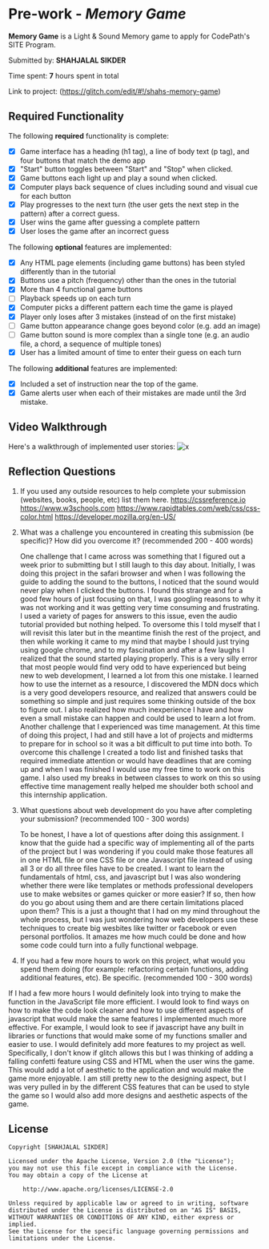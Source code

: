 # Pre-work - *Memory Game*

**Memory Game** is a Light & Sound Memory game to apply for CodePath's SITE Program. 

Submitted by: **SHAHJALAL SIKDER**

Time spent: **7** hours spent in total

Link to project: (https://glitch.com/edit/#!/shahs-memory-game)

## Required Functionality

The following **required** functionality is complete:

* [x] Game interface has a heading (h1 tag), a line of body text (p tag), and four buttons that match the demo app
* [x] "Start" button toggles between "Start" and "Stop" when clicked. 
* [x] Game buttons each light up and play a sound when clicked. 
* [x] Computer plays back sequence of clues including sound and visual cue for each button
* [x] Play progresses to the next turn (the user gets the next step in the pattern) after a correct guess. 
* [x] User wins the game after guessing a complete pattern
* [x] User loses the game after an incorrect guess

The following **optional** features are implemented:

* [x] Any HTML page elements (including game buttons) has been styled differently than in the tutorial
* [x] Buttons use a pitch (frequency) other than the ones in the tutorial
* [x] More than 4 functional game buttons
* [ ] Playback speeds up on each turn
* [x] Computer picks a different pattern each time the game is played
* [x] Player only loses after 3 mistakes (instead of on the first mistake)
* [ ] Game button appearance change goes beyond color (e.g. add an image)
* [ ] Game button sound is more complex than a single tone (e.g. an audio file, a chord, a sequence of multiple tones)
* [x] User has a limited amount of time to enter their guess on each turn

The following **additional** features are implemented:

- [x] Included a set of instruction near the top of the game.
- [x] Game alerts user when each of their mistakes are made until the 3rd mistake.

## Video Walkthrough

Here's a walkthrough of implemented user stories:
![x](https://recordit.co/TA5TVTkPbe.gif)


## Reflection Questions
1. If you used any outside resources to help complete your submission (websites, books, people, etc) list them here. 
https://cssreference.io
https://www.w3schools.com
https://www.rapidtables.com/web/css/css-color.html
https://developer.mozilla.org/en-US/

2. What was a challenge you encountered in creating this submission (be specific)? How did you overcome it? (recommended 200 - 400 words) 
    
    One challenge that I came across was something that I figured out a week prior to submitting but I still laugh to this day about. Initially, I was doing this project in the safari browser and when I was following the guide to adding the sound to the buttons, I noticed that the sound would never play when I clicked the buttons. I found this strange and for a good few hours of just focusing on that, I was googling reasons to why it was not working and it was getting very time consuming and frustrating. I used a variety of pages for answers to this issue, even the audio tutorial provided but nothing helped. To oversome this I told myself that I will revisit this later but in the meantime finish the rest of the project, and then while working it came to my mind that maybe I should just trying using google chrome, and to my fascination and after a few laughs I realized that the sound started playing properly. This is a very silly error that most people would find very odd to have experienced but being new to web development, I learned a lot from this one mistake. I learned how to use the internet as a resource, I discovered the MDN docs which is a very good developers resource, and realized that answers could be something so simple and just requires some thinking outside of the box to figure out. I also realized how much inexperience I have and how even a small mistake can happen and could be used to learn a lot from.
    Another challenge that I experienced was time management. At this time of doing this project, I had and still have a lot of projects and midterms to prepare for in school so it was a bit difficult to put time into both. To overcome this challenge I created a todo list and finished tasks that required immediate attention or would have deadlines that are coming up and when I was finished I would use my free time to work on this game. I also used my breaks in between classes to work on this so using effective time management really helped me shoulder both school and this internship application.

3. What questions about web development do you have after completing your submission? (recommended 100 - 300 words) 
   
   To be honest, I have a lot of questions after doing this assignment. I know that the guide had a specific way of implementing all of the parts of the project but I was wondering if you could make those features all in one HTML file or one CSS file or one Javascript file instead of using all 3 or do all three files have to be created. 
    I want to learn the fundamentals of html, css, and javascript but I was also wondering whether there were like templates or methods professional developers use to make websites or games quicker or more easier? If so, then how do you go about using them and are there certain limitations placed upon them?
    This is a just a thought that I had on my mind throughout the whole process, but I was just wondering how web developers use these techniques to create big wesbites like twitter or facebook or even personal portfolios. It amazes me how much could be done and how some code could turn into a fully functional webpage.
       
4. If you had a few more hours to work on this project, what would you spend them doing (for example: refactoring certain functions, adding additional features, etc). Be specific. (recommended 100 - 300 words) 
  
  If I had a few more hours I would definitely look into trying to make the function in the JavaScript file more efficient. I would look to find ways on how to make the code look cleaner and how to use different aspects of javascript that would make the same features I implemented much more effective. For example, I would look to see if javascript have any built in libraries or functions that would make some of my functions smaller and easier to use. 
    I would definitely add more features to my project as well. Specifically, I don't know if glitch allows this but I was thinking of adding a falling confetti feature using CSS and HTML when the user wins the game. This would add a lot of aesthetic to the application and would make the game more enjoyable. I am still pretty new to the designing aspect, but I was very pulled in by the different CSS features that can be used to style the game so I would also add more designs and aesthetic aspects of the game.



## License

    Copyright [SHAHJALAL SIKDER]

    Licensed under the Apache License, Version 2.0 (the "License");
    you may not use this file except in compliance with the License.
    You may obtain a copy of the License at

        http://www.apache.org/licenses/LICENSE-2.0

    Unless required by applicable law or agreed to in writing, software
    distributed under the License is distributed on an "AS IS" BASIS,
    WITHOUT WARRANTIES OR CONDITIONS OF ANY KIND, either express or implied.
    See the License for the specific language governing permissions and
    limitations under the License.
